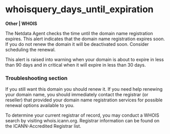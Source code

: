 # whoisquery_days_until_expiration

**Other | WHOIS**

The Netdata Agent checks the time until the domain name registration expires. This alert indicates
that the domain name registration expires soon. If you do not renew the domain it will be
deactivated soon. Consider scheduling the renewal.

This alert is raised into warning when your domain is about to expire in less than 90 days and in
critical when it will expire in less than 30 days.

### Troubleshooting section

If you still want this domain you should renew it. If you need help renewing your domain name, you
should immediately contact the registrar (or reseller) that provided your domain name registration
services for possible renewal options available to you.

To determine your current registrar of record, you may conduct a WHOIS search by visiting
whois.icann.org. Registrar information can be found on the ICANN-Accredited Registrar list.